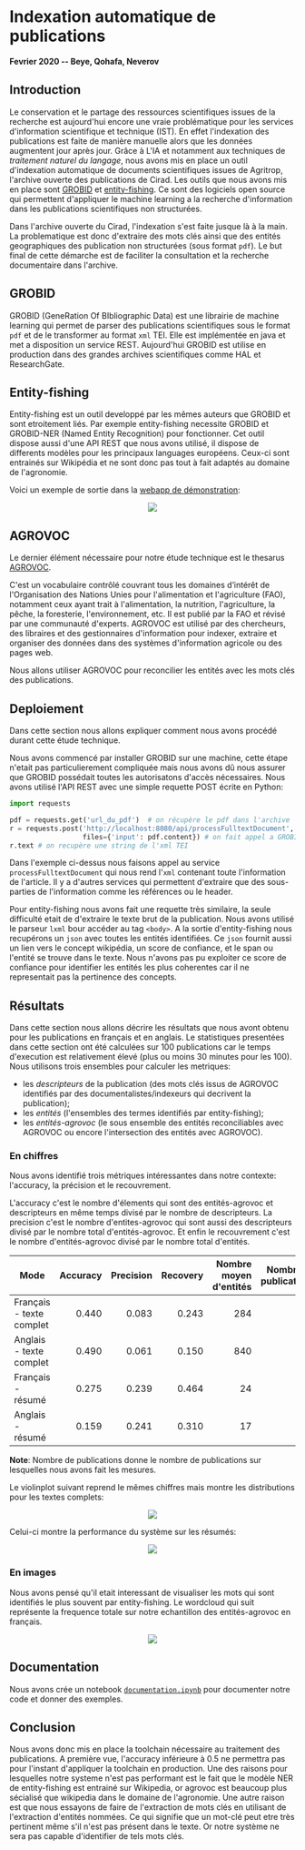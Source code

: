 # Indexation automatique de publications

__Fevrier 2020 -- Beye, Qohafa, Neverov__

## Introduction 

Le conservation et le partage des ressources scientifiques issues de la recherche est aujourd'hui encore
une vraie problématique pour les services d'information scientifique et technique (IST). 
En effet l'indexation des publications est faite de manière manuelle alors que les données augmentent jour après jour.
Grâce à L'IA et notamment aux techniques de _traitement naturel du langage_, nous avons mis en place un outil d'indexation automatique de documents scientifiques issues de Agritrop, l'archive ouverte des publications de Cirad. 
Les outils que nous avons mis en place sont [GROBID](https://github.com/kermitt2/grobid) et [entity-fishing](https://github.com/kermitt2/entity-fishing).
Ce sont des logiciels open source qui permettent d'appliquer le machine learning a la recherche d'information dans les publications scientifiques non structurées. 

Dans l'archive ouverte du Cirad, l'indexation s'est faite jusque là à la main. 
La problematique est donc d'extraire des mots clés ainsi que des entités geographiques des publication non structurées (sous format `pdf`).
Le but final de cette démarche est de faciliter la consultation et la recherche documentaire dans l'archive. 

## GROBID

GROBID (GeneRation Of BIbliographic Data) est une librairie de machine learning qui permet de parser des publications scientifiques sous le format `pdf` et de le transformer au format `xml` TEI.
Elle est implémentée en java et met a disposition un service REST. 
Aujourd'hui GROBID est utilise en production dans des grandes archives scientifiques comme HAL et ResearchGate.


## Entity-fishing

Entity-fishing est un outil developpé par les mêmes auteurs que GROBID et sont etroitement liés.
Par exemple entity-fishing necessite GROBID et GROBID-NER (Named Entity Recognition) pour fonctionner.
Cet outil dispose aussi d'une API REST que nous avons utilisé, il dispose de differents modèles pour les principaux languages européens.
Ceux-ci sont entrainés sur Wikipédia et ne sont donc pas tout à fait adaptés au domaine de l'agronomie.

Voici un exemple de sortie dans la [webapp de démonstration](http://cloud.science-miner.com/nerd/):

<p align='center'>
	<img src='resources/nerd.png'>
</p>

## AGROVOC

Le dernier élément nécessaire pour notre étude technique est le thesarus [AGROVOC](http://aims.fao.org/fr/agrovoc).

C'est un vocabulaire contrôlé couvrant tous les domaines d’intérêt de l'Organisation des Nations Unies pour l'alimentation et l'agriculture (FAO), notamment ceux ayant trait à l'alimentation, la nutrition, l'agriculture, la pêche, la foresterie, l'environnement, etc. 
Il est publié par la FAO et révisé par une communauté d'experts. AGROVOC est utilisé par des chercheurs, des libraires et des gestionnaires d'information pour indexer, extraire et organiser des données dans des systèmes d'information agricole ou des pages web.

Nous allons utiliser AGROVOC pour reconcilier les entités avec les mots clés des publications. 

## Deploiement

Dans cette section nous allons expliquer comment nous avons procédé durant cette étude technique.

Nous avons commencé par installer GROBID sur une machine, cette étape n'etait pas particulierement compliquée mais nous avons dû nous assurer que GROBID possédait toutes les autorisatons d'accès nécessaires.
Nous avons utilisé l'API REST avec une simple requette POST écrite en Python:

```python
import requests

pdf = requests.get('url_du_pdf')  # on récupère le pdf dans l'archive
r = requests.post('http://localhost:8080/api/processFulltextDocument', 
                  files={'input': pdf.content}) # on fait appel a GROBID
r.text # on recupère une string de l'xml TEI
```
Dans l'exemple ci-dessus nous faisons appel au service `processFulltextDocument` qui nous rend l'`xml` contenant toute l'information de l'article.
Il y a d'autres services qui permettent d'extraire que des sous-parties de l'information comme les références ou le header.

Pour entity-fishing nous avons fait une requette très similaire, la seule difficulté etait de d'extraire le texte brut de la publication.
Nous avons utilisé le parseur `lxml` bour accéder au tag `<body>`.
A la sortie d'entity-fishing nous recupérons un `json` avec toutes les entités identifiées.
Ce `json` fournit aussi un lien vers le concept wikipédia, un score de confiance, et le span ou l'entité se trouve dans le texte.
Nous n'avons pas pu exploiter ce score de confiance pour identifier les entités les plus coherentes car il ne representait pas la pertinence des concepts.


## Résultats 

Dans cette section nous allons décrire les résultats que nous avont obtenu pour les publications en français et en anglais. 
Le statistiques presentées dans cette section ont été calculées sur 100 publications car le temps d'execution est relativement élevé (plus ou moins 30 minutes pour les 100).
Nous utilisons trois ensembles pour calculer les metriques: 
 - les _descripteurs_ de la publication (des mots clés issus de AGROVOC identifiés par des documentalistes/indexeurs qui decrivent la publication);
 - les _entités_ (l'ensembles des termes identifiés par entity-fishing);
 - les _entités-agrovoc_ (le sous ensemble des entités reconciliables avec AGROVOC ou encore l'intersection des entités avec AGROVOC).

### En chiffres

Nous avons identifié trois métriques intéressantes dans notre contexte: l'accuracy, la précision et le recouvrement.

L'accuracy c'est le nombre d'élements qui sont des entités-agrovoc et descripteurs en même temps divisé par le nombre de descripteurs. 
La precision c'est le nombre d'entites-agrovoc qui sont aussi des descripteurs divisé par le nombre total d'entités-agrovoc. 
Et enfin le recouvrement c'est le nombre d'entités-agrovoc divisé par le nombre total d'entités.

| Mode | Accuracy | Precision | Recovery | Nombre moyen d'entités | Nombre de publications |
| ---- | -------: | --------: | -------: | -------: | --------: |
| Français - texte complet | 0.440 | 0.083 | 0.243 | 284 | 130 |
| Anglais - texte complet | 0.490 | 0.061 | 0.150 | 840 | 100 |
| Français - résumé | 0.275 | 0.239 | 0.464 | 24 | 300 |
| Anglais - résumé | 0.159 | 0.241 | 0.310 | 17 | 300 |

**Note**: Nombre de publications donne le nombre de publications sur lesquelles nous avons fait les mesures.

Le violinplot suivant reprend le mêmes chiffres mais montre les distributions pour les textes complets:

<p align='center'>
	<img src='resources/violinplot.png'>
</p>

Celui-ci montre la performance du système sur les résumés:

<p align='center'>
	<img src='resources/abstract_violinplot.png'>
</p>

### En images

Nous avons pensé qu'il etait interessant de visualiser les mots qui sont identifiés le plus souvent par entity-fishing.
Le wordcloud qui suit représente la frequence totale sur notre echantillon des entités-agrovoc en français.

<p align='center'>
	<img src='resources/wordcloudfr.png'>
</p>

## Documentation

Nous avons crée un notebook [`documentation.ipynb`](documentation.ipynb) pour documenter notre code et donner des exemples.

## Conclusion

Nous avons donc mis en place la toolchain nécessaire au traitement des publications. 
A première vue, l'accuracy inférieure à 0.5 ne permettra pas pour l'instant d'appliquer la toolchain en production.
Une des raisons pour lesquelles notre systeme n'est pas performant est le fait que le modèle NER de entity-fishing est entrainé sur Wikipedia, or agrovoc est beaucoup plus sécialisé que wikipedia dans le domaine de l'agronomie.
Une autre raison est que nous essayons de faire de l'extraction de mots clés en utilisant de l'extraction d'entités nommées. 
Ce qui signifie que un mot-clé peut etre très pertinent même s'il n'est pas présent dans le texte. 
Or notre système ne sera pas capable d'identifier de tels mots clés.

